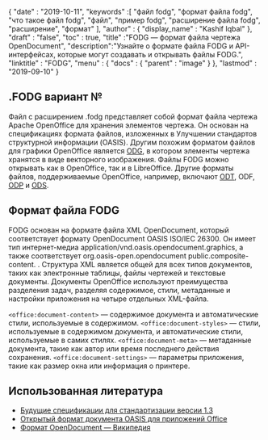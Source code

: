 {
  "date" : "2019-10-11",
  "keywords" :[ "файл fodg", "формат файла fodg", "что такое файл fodg", "файл", "пример fodg", "расширение файла fodg", "расширение", "формат" ],
  "author" : {
    "display_name" : "Kashif Iqbal"
},
  "draft" : "false",
  "toc" : true,
  "title" :"FODG — формат файла чертежа OpenDocument",
  "description":"Узнайте о формате файла FODG и API-интерфейсах, которые могут создавать и открывать файлы FODG.",
  "linktitle" : "FODG",
  "menu" : {
    "docs" : {
      "parent" : "image"
}
},
  "lastmod" : "2019-09-10"
}

## .FODG вариант №

Файл с расширением .fodg представляет собой формат файла чертежа Apache OpenOffice для хранения элементов чертежа. Он основан на спецификациях формата файлов, изложенных в Улучшении стандартов структурной информации (OASIS). Другим похожим форматом файлов для графики OpenOffice является [ODG](/ru/image/odg/), в котором элементы чертежа хранятся в виде векторного изображения. Файлы FODG можно открывать как в OpenOffice, так и в LibreOffice. Другие форматы файлов, поддерживаемые OpenOffice, например, включают [ODT](/ru/word-processing/odt/), ODF, [ODP](/ru/presentation/odp/) и [ODS](/ru/spreadsheet/ods/).

## Формат файла FODG

FODG основан на формате файла XML OpenDocument, который соответствует формату OpenDocument OASIS ISO/IEC 26300. Он имеет тип интернет-медиа application/vnd.oasis.opendocument.graphics, а также соответствует org.oasis-open.opendocument public.composite-content. . Структура XML является общей для всех типов документов, таких как электронные таблицы, файлы чертежей и текстовые документы. Документы OpenOffice используют преимущества разделения задач, разделяя содержимое, стили, метаданные и настройки приложения на четыре отдельных XML-файла.

`<office:document-content>` — содержимое документа и автоматические стили, используемые в содержимом.
`<office:document-styles>` — стили, используемые в содержимом документа, и автоматические стили, используемые в самих стилях.
`<office:document-meta>` — метаданные документа, такие как автор или время последнего действия сохранения.
`<office:document-settings>` — параметры приложения, такие как размер окна или информация о принтере.

## Использованная литература ##
* [Будущие спецификации для стандартизации версии 1.3](https://docs.oasis-open.org/office/OpenDocument/v1.3/cs01/OpenDocument-v1.3-cs01.zip)
* [Открытый формат документа OASIS для приложений Office](https://www.oasis-open.org/committees/tc_home.php?wg_abbrev=office)
* [Формат OpenDocument — Википедия](https://en.wikipedia.org/wiki/OpenDocument)

